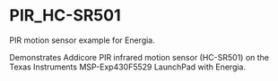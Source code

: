 # PIR_HC-SR501
 PIR motion sensor example for Energia.
 
 Demonstrates Addicore PIR infrared motion sensor (HC-SR501) on the Texas Instruments MSP-Exp430F5529 LaunchPad with Energia.
